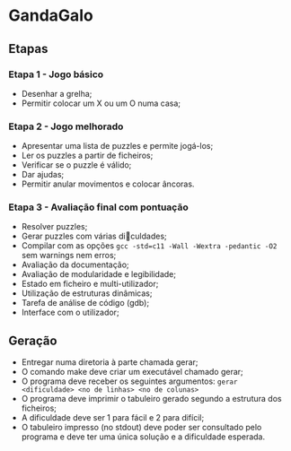 # GandaGalo

## Etapas
### Etapa 1 - Jogo básico
* Desenhar a grelha;
* Permitir colocar um X ou um O numa casa;
### Etapa 2 - Jogo melhorado
* Apresentar uma lista de puzzles e permite jogá-los;
* Ler os puzzles a partir de ficheiros;
* Verificar se o puzzle é válido;
* Dar ajudas;
* Permitir anular movimentos e colocar âncoras.
### Etapa 3 - Avaliação final com pontuação
* Resolver puzzles;
* Gerar puzzles com várias diculdades;
* Compilar com as opções `gcc -std=c11 -Wall -Wextra -pedantic -O2` sem warnings nem erros;
* Avaliação da documentação;
* Avaliação de modularidade e legibilidade;
* Estado em ficheiro e multi-utilizador;
* Utilização de estruturas dinâmicas;
* Tarefa de análise de código (gdb);
* Interface com o utilizador;

## Geração
* Entregar numa diretoria à parte chamada gerar;
* O comando make deve criar um executável chamado gerar;
* O programa deve receber os seguintes argumentos: `gerar <dificuldade> <no de linhas> <no de colunas>`
* O programa deve imprimir o tabuleiro gerado segundo a estrutura dos ficheiros;
* A dificuldade deve ser 1 para fácil e 2 para difícil;
* O tabuleiro impresso (no stdout) deve poder ser consultado pelo programa e deve ter uma única solução e a dificuldade esperada.